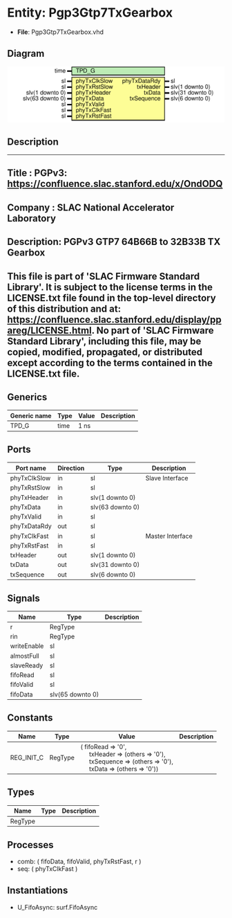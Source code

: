 # Entity: Pgp3Gtp7TxGearbox

- **File**: Pgp3Gtp7TxGearbox.vhd
## Diagram

![Diagram](Pgp3Gtp7TxGearbox.svg "Diagram")
## Description

-----------------------------------------------------------------------------
 Title      : PGPv3: https://confluence.slac.stanford.edu/x/OndODQ
-----------------------------------------------------------------------------
 Company    : SLAC National Accelerator Laboratory
-----------------------------------------------------------------------------
 Description: PGPv3 GTP7 64B66B to 32B33B TX Gearbox
-----------------------------------------------------------------------------
 This file is part of 'SLAC Firmware Standard Library'.
 It is subject to the license terms in the LICENSE.txt file found in the
 top-level directory of this distribution and at:
    https://confluence.slac.stanford.edu/display/ppareg/LICENSE.html.
 No part of 'SLAC Firmware Standard Library', including this file,
 may be copied, modified, propagated, or distributed except according to
 the terms contained in the LICENSE.txt file.
-----------------------------------------------------------------------------
## Generics

| Generic name | Type | Value | Description |
| ------------ | ---- | ----- | ----------- |
| TPD_G        | time | 1 ns  |             |
## Ports

| Port name    | Direction | Type             | Description      |
| ------------ | --------- | ---------------- | ---------------- |
| phyTxClkSlow | in        | sl               | Slave Interface  |
| phyTxRstSlow | in        | sl               |                  |
| phyTxHeader  | in        | slv(1 downto 0)  |                  |
| phyTxData    | in        | slv(63 downto 0) |                  |
| phyTxValid   | in        | sl               |                  |
| phyTxDataRdy | out       | sl               |                  |
| phyTxClkFast | in        | sl               | Master Interface |
| phyTxRstFast | in        | sl               |                  |
| txHeader     | out       | slv(1 downto 0)  |                  |
| txData       | out       | slv(31 downto 0) |                  |
| txSequence   | out       | slv(6 downto 0)  |                  |
## Signals

| Name        | Type             | Description |
| ----------- | ---------------- | ----------- |
| r           | RegType          |             |
| rin         | RegType          |             |
| writeEnable | sl               |             |
| almostFull  | sl               |             |
| slaveReady  | sl               |             |
| fifoRead    | sl               |             |
| fifoValid   | sl               |             |
| fifoData    | slv(65 downto 0) |             |
## Constants

| Name       | Type    | Value                                                                                                                                                                                                                                                  | Description |
| ---------- | ------- | ------------------------------------------------------------------------------------------------------------------------------------------------------------------------------------------------------------------------------------------------------ | ----------- |
| REG_INIT_C | RegType |  (       fifoRead   => '0',<br><span style="padding-left:20px">       txHeader   => (others => '0'),<br><span style="padding-left:20px">       txSequence => (others => '0'),<br><span style="padding-left:20px">       txData     => (others => '0')) |             |
## Types

| Name    | Type | Description |
| ------- | ---- | ----------- |
| RegType |      |             |
## Processes
- comb: ( fifoData, fifoValid, phyTxRstFast, r )
- seq: ( phyTxClkFast )
## Instantiations

- U_FifoAsync: surf.FifoAsync
